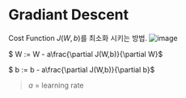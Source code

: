 # Gradiant Descent
Cost Function $J(W,b)$를 최소화 시키는 방법.
![image](https://user-images.githubusercontent.com/101078168/175217365-63d9835c-18e5-4c8f-b1ea-9d271f23eb69.png)

$ W := W - a\frac{\partial J(W,b)}{\partial W}$

$ b := b - a\frac{\partial J(W,b)}{\partial b}$

> $a$ = learning rate
